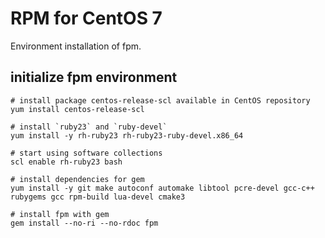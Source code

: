 # RPM for CentOS 7

Environment installation of fpm.

## initialize fpm environment

```shell
# install package centos-release-scl available in CentOS repository
yum install centos-release-scl

# install `ruby23` and `ruby-devel`
yum install -y rh-ruby23 rh-ruby23-ruby-devel.x86_64

# start using software collections
scl enable rh-ruby23 bash

# install dependencies for gem
yum install -y git make autoconf automake libtool pcre-devel gcc-c++ rubygems gcc rpm-build lua-devel cmake3

# install fpm with gem
gem install --no-ri --no-rdoc fpm
```
